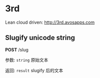 # 3rd

Lean cloud driven: http://3rd.avosapps.com

## Slugify unicode string

**POST** /slug

参数: `string` 原始文本

返回: `result` slugify 后的文本